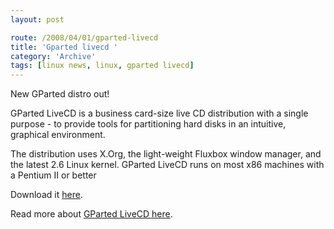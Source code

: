 ```yaml
---
layout: post

route: /2008/04/01/gparted-livecd
title: 'Gparted livecd '
category: 'Archive'
tags: [linux news, linux, gparted livecd]
---
```


New GParted distro out!

GParted LiveCD is a business card-size live CD distribution with a single
purpose - to provide tools for partitioning hard disks in an intuitive,
graphical environment.

The distribution uses X.Org, the light-weight Fluxbox window manager, and the
latest 2.6 Linux kernel. GParted LiveCD runs on most x86 machines with a Pentium
II or better

Download it
<a href="   http://gparted-livecd.tuxfamily.org/download.php">here</a>.

Read more about
<a class="ph" target="_blank" rel="noopener noreferrer" href="http://gparted-livecd.tuxfamily.org/">GParted
LiveCD here</a>.
